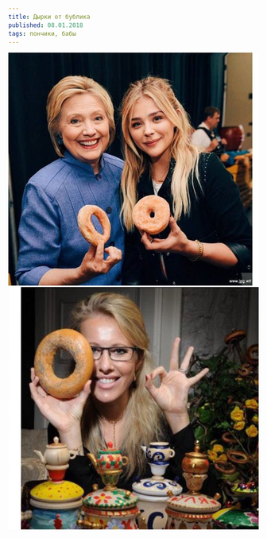 ```yaml
---
title: Дырки от бублика
published: 08.01.2018
tags: пончики, бабы
---
```


![](/content/DTCThgRX4AAq7Kt-1.jpg)
![](/content/DTCThgRX4AAq7Kt-2.jpg)
